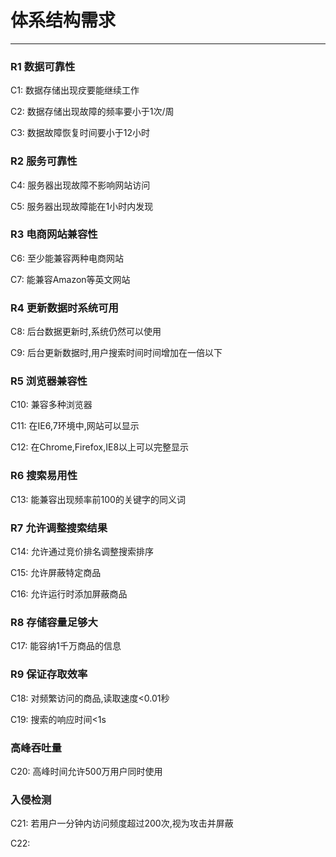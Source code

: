 # 体系结构需求

---


### R1 数据可靠性

C1: 数据存储出现㽴要能继续工作

C2: 数据存储出现故障的频率要小于1次/周

C3: 数据故障恢复时间要小于12小时

### R2 服务可靠性

C4: 服务器出现故障不影响网站访问

C5: 服务器出现故障能在1小时内发现

### R3 电商网站兼容性

C6: 至少能兼容两种电商网站

C7: 能兼容Amazon等英文网站

### R4 更新数据时系统可用

C8: 后台数据更新时,系统仍然可以使用

C9: 后台更新数据时,用户搜索时间时间增加在一倍以下

### R5 浏览器兼容性

C10: 兼容多种浏览器 

C11: 在IE6,7环境中,网站可以显示

C12: 在Chrome,Firefox,IE8以上可以完整显示

### R6 搜索易用性

C13: 能兼容出现频率前100的关键字的同义词

### R7 允许调整搜索结果

C14: 允许通过竞价排名调整搜索排序

C15: 允许屏蔽特定商品

C16: 允许运行时添加屏蔽商品

### R8 存储容量足够大

C17: 能容纳1千万商品的信息

### R9 保证存取效率

C18: 对频繁访问的商品,读取速度<0.01秒

C19: 搜索的响应时间<1s

### 高峰吞吐量

C20: 高峰时间允许500万用户同时使用

### 入侵检测

C21: 若用户一分钟内访问频度超过200次,视为攻击并屏蔽

C22: